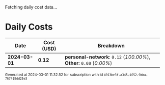 Fetching daily cost data...
# Daily Costs

| Date | Cost (USD) | Breakdown |
|------|----------------|-----------|
| **2024-03-01** | **0.12** | **personal-network**: `0.12` (_100.00%_), **Other**: `0.00` (_0.00%_) |


<sup>Generated at 2024-03-01 11:32:52 for subscription with id `4913be3f-a345-4652-9bba-767418dd25e3`</sup>
